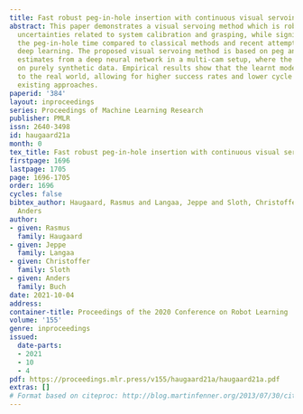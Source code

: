 ```yaml
---
title: Fast robust peg-in-hole insertion with continuous visual servoing
abstract: This paper demonstrates a visual servoing method which is robust towards
  uncertainties related to system calibration and grasping, while significantly reducing
  the peg-in-hole time compared to classical methods and recent attempts based on
  deep learning. The proposed visual servoing method is based on peg and hole point
  estimates from a deep neural network in a multi-cam setup, where the model is trained
  on purely synthetic data. Empirical results show that the learnt model generalizes
  to the real world, allowing for higher success rates and lower cycle times than
  existing approaches.
paperid: '384'
layout: inproceedings
series: Proceedings of Machine Learning Research
publisher: PMLR
issn: 2640-3498
id: haugaard21a
month: 0
tex_title: Fast robust peg-in-hole insertion with continuous visual servoing
firstpage: 1696
lastpage: 1705
page: 1696-1705
order: 1696
cycles: false
bibtex_author: Haugaard, Rasmus and Langaa, Jeppe and Sloth, Christoffer and Buch,
  Anders
author:
- given: Rasmus
  family: Haugaard
- given: Jeppe
  family: Langaa
- given: Christoffer
  family: Sloth
- given: Anders
  family: Buch
date: 2021-10-04
address:
container-title: Proceedings of the 2020 Conference on Robot Learning
volume: '155'
genre: inproceedings
issued:
  date-parts:
  - 2021
  - 10
  - 4
pdf: https://proceedings.mlr.press/v155/haugaard21a/haugaard21a.pdf
extras: []
# Format based on citeproc: http://blog.martinfenner.org/2013/07/30/citeproc-yaml-for-bibliographies/
---
```

